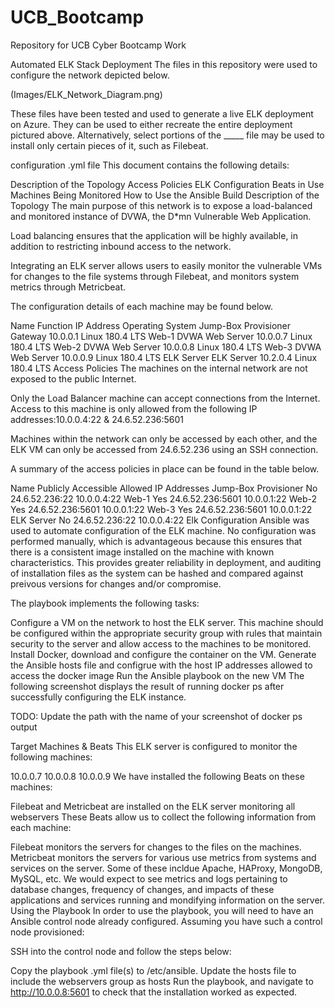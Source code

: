 # UCB_Bootcamp
Repository for UCB Cyber Bootcamp Work


Automated ELK Stack Deployment
The files in this repository were used to configure the network depicted below.

(Images/ELK_Network_Diagram.png)

These files have been tested and used to generate a live ELK deployment on Azure. They can be used to either recreate the entire deployment pictured above. Alternatively, select portions of the _____ file may be used to install only certain pieces of it, such as Filebeat.

configuration .yml file
This document contains the following details:

Description of the Topology
Access Policies
ELK Configuration
Beats in Use
Machines Being Monitored
How to Use the Ansible Build
Description of the Topology
The main purpose of this network is to expose a load-balanced and monitored instance of DVWA, the D*mn Vulnerable Web Application.

Load balancing ensures that the application will be highly available, in addition to restricting inbound access to the network.

Integrating an ELK server allows users to easily monitor the vulnerable VMs for changes to the file systems through Filebeat, and monitors system metrics through Metricbeat.

The configuration details of each machine may be found below.

Name	Function	IP Address	Operating System
Jump-Box Provisioner	Gateway	10.0.0.1	Linux 180.4 LTS
Web-1	DVWA Web Server	10.0.0.7	Linux 180.4 LTS
Web-2	DVWA Web Server	10.0.0.8	Linux 180.4 LTS
Web-3	DVWA Web Server	10.0.0.9	Linux 180.4 LTS
ELK Server	ELK Server	10.2.0.4	Linux 180.4 LTS
Access Policies
The machines on the internal network are not exposed to the public Internet.

Only the Load Balancer machine can accept connections from the Internet. Access to this machine is only allowed from the following IP addresses:10.0.0.4:22 & 24.6.52.236:5601

Machines within the network can only be accessed by each other, and the ELK VM can only be accessed from 24.6.52.236 using an SSH connection.

A summary of the access policies in place can be found in the table below.

Name	Publicly Accessible	Allowed IP Addresses
Jump-Box Provisioner	No	24.6.52.236:22 10.0.0.4:22
Web-1	Yes	24.6.52.236:5601 10.0.0.1:22
Web-2	Yes	24.6.52.236:5601 10.0.0.1:22
Web-3	Yes	24.6.52.236:5601 10.0.0.1:22
ELK Server	No	24.6.52.236:22 10.0.0.4:22
Elk Configuration
Ansible was used to automate configuration of the ELK machine. No configuration was performed manually, which is advantageous because this ensures that there is a consistent image installed on the machine with known characteristics. This provides greater reliability in deployment, and auditing of installation files as the system can be hashed and compared against preivous versions for changes and/or compromise.

The playbook implements the following tasks:

Configure a VM on the network to host the ELK server. This machine should be configured within the appropriate security group with rules that maintain security to the server and allow access to the machines to be monitored.
Install Docker, download and configure the container on the VM.
Generate the Ansible hosts file and configrue with the host IP addresses allowed to access the docker image
Run the Ansible playbook on the new VM
The following screenshot displays the result of running docker ps after successfully configuring the ELK instance.

TODO: Update the path with the name of your screenshot of docker ps output

Target Machines & Beats
This ELK server is configured to monitor the following machines:

10.0.0.7 10.0.0.8 10.0.0.9
We have installed the following Beats on these machines:

Filebeat and Metricbeat are installed on the ELK server monitoring all webservers
These Beats allow us to collect the following information from each machine:

Filebeat monitors the servers for changes to the files on the machines.
Metricbeat monitors the servers for various use metrics from systems and services on the server. Some of these incldue Apache, HAProxy, MongoDB, MySQL, etc. We would expect to see metrics and logs pertaining to database changes, frequency of changes, and impacts of these applications and services running and mondifying information on the server.
Using the Playbook
In order to use the playbook, you will need to have an Ansible control node already configured. Assuming you have such a control node provisioned:

SSH into the control node and follow the steps below:

Copy the playbook .yml file(s) to /etc/ansible.
Update the hosts file to include the webservers group as hosts
Run the playbook, and navigate to http://10.0.0.8:5601 to check that the installation worked as expected.

